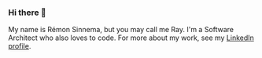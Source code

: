### Hi there 👋

My name is Rémon Sinnema, but you may call me Ray. I'm a Software Architect who also loves to code.
For more about my work, see my [LinkedIn profile](https://www.linkedin.com/in/remonsinnema/).
